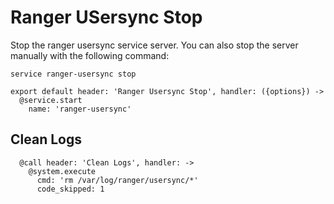 # Ranger USersync Stop

Stop the ranger usersync service server. You can also stop the server
manually with the following command:

```
service ranger-usersync stop
```

    export default header: 'Ranger Usersync Stop', handler: ({options}) ->
      @service.start
        name: 'ranger-usersync'

## Clean Logs

      @call header: 'Clean Logs', handler: ->
        @system.execute
          cmd: 'rm /var/log/ranger/usersync/*'
          code_skipped: 1
